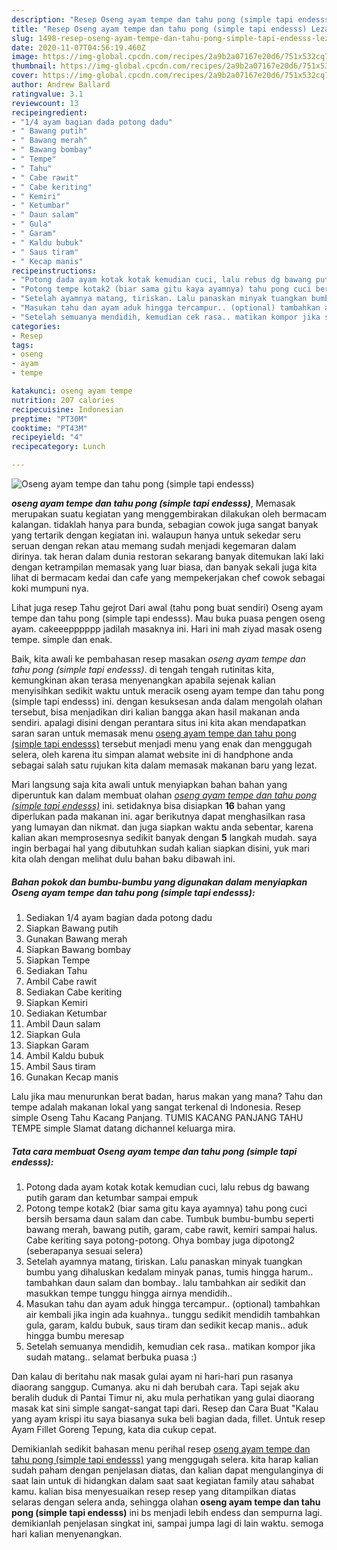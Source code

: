 ```yaml
---
description: "Resep Oseng ayam tempe dan tahu pong (simple tapi endesss) Lezat"
title: "Resep Oseng ayam tempe dan tahu pong (simple tapi endesss) Lezat"
slug: 1498-resep-oseng-ayam-tempe-dan-tahu-pong-simple-tapi-endesss-lezat
date: 2020-11-07T04:56:19.460Z
image: https://img-global.cpcdn.com/recipes/2a9b2a07167e20d6/751x532cq70/oseng-ayam-tempe-dan-tahu-pong-simple-tapi-endesss-foto-resep-utama.jpg
thumbnail: https://img-global.cpcdn.com/recipes/2a9b2a07167e20d6/751x532cq70/oseng-ayam-tempe-dan-tahu-pong-simple-tapi-endesss-foto-resep-utama.jpg
cover: https://img-global.cpcdn.com/recipes/2a9b2a07167e20d6/751x532cq70/oseng-ayam-tempe-dan-tahu-pong-simple-tapi-endesss-foto-resep-utama.jpg
author: Andrew Ballard
ratingvalue: 3.1
reviewcount: 13
recipeingredient:
- "1/4 ayam bagian dada potong dadu"
- " Bawang putih"
- " Bawang merah"
- " Bawang bombay"
- " Tempe"
- " Tahu"
- " Cabe rawit"
- " Cabe keriting"
- " Kemiri"
- " Ketumbar"
- " Daun salam"
- " Gula"
- " Garam"
- " Kaldu bubuk"
- " Saus tiram"
- " Kecap manis"
recipeinstructions:
- "Potong dada ayam kotak kotak kemudian cuci, lalu rebus dg bawang putih garam dan ketumbar sampai empuk"
- "Potong tempe kotak2 (biar sama gitu kaya ayamnya) tahu pong cuci bersih bersama daun salam dan cabe. Tumbuk bumbu-bumbu seperti bawang merah, bawang putih, garam, cabe rawit, kemiri sampai halus. Cabe keriting saya potong-potong. Ohya bombay juga dipotong2 (seberapanya sesuai selera)"
- "Setelah ayamnya matang, tiriskan. Lalu panaskan minyak tuangkan bumbu yang dihaluskan kedalam minyak panas, tumis hingga harum.. tambahkan daun salam dan bombay.. lalu tambahkan air sedikit dan masukkan tempe tunggu hingga airnya mendidih.."
- "Masukan tahu dan ayam aduk hingga tercampur.. (optional) tambahkan air kembali jika ingin ada kuahnya.. tunggu sedikit mendidih tambahkan gula, garam, kaldu bubuk, saus tiram dan sedikit kecap manis.. aduk hingga bumbu meresap"
- "Setelah semuanya mendidih, kemudian cek rasa.. matikan kompor jika sudah matang.. selamat berbuka puasa :)"
categories:
- Resep
tags:
- oseng
- ayam
- tempe

katakunci: oseng ayam tempe 
nutrition: 207 calories
recipecuisine: Indonesian
preptime: "PT30M"
cooktime: "PT43M"
recipeyield: "4"
recipecategory: Lunch

---
```



![Oseng ayam tempe dan tahu pong (simple tapi endesss)](https://img-global.cpcdn.com/recipes/2a9b2a07167e20d6/751x532cq70/oseng-ayam-tempe-dan-tahu-pong-simple-tapi-endesss-foto-resep-utama.jpg)

<b><i>oseng ayam tempe dan tahu pong (simple tapi endesss)</i></b>, Memasak merupakan suatu kegiatan yang menggembirakan dilakukan oleh bermacam kalangan. tidaklah hanya para bunda, sebagian cowok juga sangat banyak yang tertarik dengan kegiatan ini. walaupun hanya untuk sekedar seru seruan dengan rekan atau memang sudah menjadi kegemaran dalam dirinya. tak heran dalam dunia restoran sekarang banyak ditemukan laki laki dengan ketrampilan memasak yang luar biasa, dan banyak sekali juga kita lihat di bermacam kedai dan cafe yang mempekerjakan chef cowok sebagai koki mumpuni nya.

Lihat juga resep Tahu gejrot Dari awal (tahu pong buat sendiri) Oseng ayam tempe dan tahu pong (simple tapi endesss). Mau buka puasa pengen oseng ayam. cakeeepppppp jadilah masaknya ini. Hari ini mah ziyad masak oseng tempe. simple dan enak.

Baik, kita awali ke pembahasan resep masakan <i>oseng ayam tempe dan tahu pong (simple tapi endesss)</i>. di tengah tengah rutinitas kita, kemungkinan akan terasa menyenangkan apabila sejenak kalian menyisihkan sedikit waktu untuk meracik oseng ayam tempe dan tahu pong (simple tapi endesss) ini. dengan kesuksesan anda dalam mengolah olahan tersebut, bisa menjadikan diri kalian bangga akan hasil makanan anda sendiri. apalagi disini dengan perantara situs ini kita akan mendapatkan saran saran untuk memasak menu <u>oseng ayam tempe dan tahu pong (simple tapi endesss)</u> tersebut menjadi menu yang enak dan menggugah selera, oleh karena itu simpan alamat website ini di handphone anda sebagai salah satu rujukan kita dalam memasak makanan baru yang lezat.


Mari langsung saja kita awali untuk menyiapkan bahan bahan yang diperuntuk kan dalam membuat olahan <u><i>oseng ayam tempe dan tahu pong (simple tapi endesss)</i></u> ini. setidaknya bisa disiapkan <b>16</b> bahan yang diperlukan pada makanan ini. agar berikutnya dapat menghasilkan rasa yang lumayan dan nikmat. dan juga siapkan waktu anda sebentar, karena kalian akan memprosesnya sedikit banyak dengan <b>5</b> langkah mudah. saya ingin berbagai hal yang dibutuhkan sudah kalian siapkan disini, yuk mari kita olah dengan melihat dulu bahan baku dibawah ini.

<!--inarticleads1-->

##### Bahan pokok dan bumbu-bumbu yang digunakan dalam menyiapkan Oseng ayam tempe dan tahu pong (simple tapi endesss):

1. Sediakan 1/4 ayam bagian dada potong dadu
1. Siapkan  Bawang putih
1. Gunakan  Bawang merah
1. Siapkan  Bawang bombay
1. Siapkan  Tempe
1. Sediakan  Tahu
1. Ambil  Cabe rawit
1. Sediakan  Cabe keriting
1. Siapkan  Kemiri
1. Sediakan  Ketumbar
1. Ambil  Daun salam
1. Siapkan  Gula
1. Siapkan  Garam
1. Ambil  Kaldu bubuk
1. Ambil  Saus tiram
1. Gunakan  Kecap manis


Lalu jika mau menurunkan berat badan, harus makan yang mana? Tahu dan tempe adalah makanan lokal yang sangat terkenal di Indonesia. Resep simple Oseng Tahu Kacang Panjang. TUMIS KACANG PANJANG TAHU TEMPE simple Slamat datang dichannel keluarga mira. 

<!--inarticleads2-->

##### Tata cara membuat Oseng ayam tempe dan tahu pong (simple tapi endesss):

1. Potong dada ayam kotak kotak kemudian cuci, lalu rebus dg bawang putih garam dan ketumbar sampai empuk
1. Potong tempe kotak2 (biar sama gitu kaya ayamnya) tahu pong cuci bersih bersama daun salam dan cabe. Tumbuk bumbu-bumbu seperti bawang merah, bawang putih, garam, cabe rawit, kemiri sampai halus. Cabe keriting saya potong-potong. Ohya bombay juga dipotong2 (seberapanya sesuai selera)
1. Setelah ayamnya matang, tiriskan. Lalu panaskan minyak tuangkan bumbu yang dihaluskan kedalam minyak panas, tumis hingga harum.. tambahkan daun salam dan bombay.. lalu tambahkan air sedikit dan masukkan tempe tunggu hingga airnya mendidih..
1. Masukan tahu dan ayam aduk hingga tercampur.. (optional) tambahkan air kembali jika ingin ada kuahnya.. tunggu sedikit mendidih tambahkan gula, garam, kaldu bubuk, saus tiram dan sedikit kecap manis.. aduk hingga bumbu meresap
1. Setelah semuanya mendidih, kemudian cek rasa.. matikan kompor jika sudah matang.. selamat berbuka puasa :)


Dan kalau di beritahu nak masak gulai ayam ni hari-hari pun rasanya diaorang sanggup. Cumanya. aku ni dah berubah cara. Tapi sejak aku beralih duduk di Pantai Timur ni, aku mula perhatikan yang gulai diaorang masak kat sini simple sangat-sangat tapi dari. Resep dan Cara Buat &#34;Kalau yang ayam krispi itu saya biasanya suka beli bagian dada, fillet. Untuk resep Ayam Fillet Goreng Tepung, kata dia cukup cepat. 

Demikianlah sedikit bahasan menu perihal resep <u>oseng ayam tempe dan tahu pong (simple tapi endesss)</u> yang menggugah selera. kita harap kalian sudah paham dengan penjelasan diatas, dan kalian dapat mengulanginya di saat lain untuk di hidangkan dalam saat saat kegiatan family atau sahabat kamu. kalian bisa menyesuaikan resep resep yang ditampilkan diatas selaras dengan selera anda, sehingga olahan <b>oseng ayam tempe dan tahu pong (simple tapi endesss)</b> ini bs menjadi lebih endess dan sempurna lagi. demikianlah penjelasan singkat ini, sampai jumpa lagi di lain waktu. semoga hari kalian menyenangkan.
